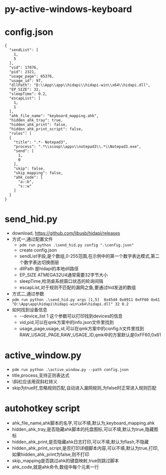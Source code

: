 # py-active-windows-keyboard
# config.json
```
{
  "sendList": [
    1,
    5
  ],
  "vid": 17876,
  "pid": 2321,
  "usage_page": 65376,
  "usage_id": 97,
  "dllPath": "D:\\App\\app\\hidapi\\hidapi-win\\x64\\hidapi.dll",
  "EP_SIZE": 32,
  "sleepTime": 0.2,
  "escapList": [
    1,
    1
  ],
  "ahk_file_name": "keyboard_mapping.ahk",
  "hidden_ahk_tray": true,
  "hidden_ahk_print": false,
  "hidden_ahk_print_script": false,
  "rules": [
  {
    "title": ".*- Notepad3",
    "process": ".*\\scoop\\apps\\notepad3\\.*\\Notepad3.exe",
    "send": [
      1,
      0
    ],
    "skip": false,
    "skip_mapping": false,
    "ahk_code": [
      "a::b",
      "s::w"
    ]
  }
}
```
# send_hid.py
  * download, https://github.com/libusb/hidapi/releases
  * 方式一,通过配置文件
    * `pdm run python .\send_hid.py config ".\config.json"`
    * create config.json
    * sendList字段,是个数组,0-255范围,在示例中的第一个数字表达模式,第二个数字表达切换图层
    * dllPath 是hidapi的本地dll路径
    * EP_SIZE ATMEGA32U4通常需要32字节大小
    * sleepTime,检测桌系统窗口状态的轮询间隔
    * escapList,对于规则不匹配的漏网之鱼,要通过hid发送的数组
  * 方式二,通过参数
  * `pdm run python .\send_hid.py args [1,5]  0x45d4 0x0911 0xFF60 0x61 "D:\App\app\hidapi\hidapi-win\x64\hidapi.dll" 32 0.2`
  * 如何找到设备信息
    * --device_list 1 这个参数可以打印找到devices的信息
    * vid,pid,可以在qmk方案中的info.json文件里找到
    * usage_page,usage_id,可以在qmk方案中的config.h文件里找到RAW_USAGE_PAGE,RAW_USAGE_ID,qmk中的方案默认是0xFF60,0x61
# active_window.py
  * `pdm run python .\active_window.py --path config.json`
  * title,process,支持正则表达式
  * \斜杠应该用双斜杠转义
  * skip为true时,忽略规则匹配,自动进入漏网规则,为false时正常进入规则匹配
# autohotkey script
  * ahk_file_name,ahk脚本的名字,可以不填,默认为,keyboard_mapping.ahk
  * hidden_ahk_tray,是否隐藏ahk脚本的托盘图标,可以不填,默认为true,隐藏图标
  * hidden_ahk_print,是否隐藏ahk日志打印,可以不填,默认为flash,不隐藏
  * hidden_ahk_print_script,是否打印详细脚本内容,可以不填,默认为true,打印,如果hidden_ahk_print为false,则不打印
  * skip_mapping是否跳过ahk的键盘映射,true则跳过脚本
  * ahk_code,就是ahk命令,数组中每个元素一行
